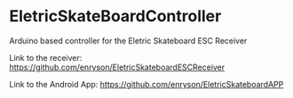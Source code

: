 # EletricSkateBoardController

Arduino based controller for the Eletric Skateboard ESC Receiver 

Link to the receiver: https://github.com/enryson/EletricSkateboardESCReceiver

Link to the Android App: https://github.com/enryson/EletricSkateboardAPP